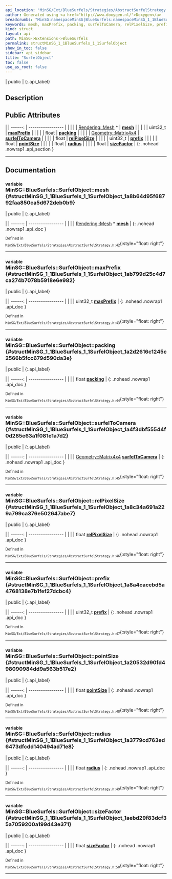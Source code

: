 ```yaml
---
api_location: "MinSG/Ext/BlueSurfels/Strategies/AbstractSurfelStrategy.h"
author: Generated using <a href="http://www.doxygen.nl/">Doxygen</a>
breadcrumbs: "MinSG:namespaceMinSG|BlueSurfels:namespaceMinSG_1_1BlueSurfels"
keywords: mesh, maxPrefix, packing, surfelToCamera, relPixelSize, prefix, pointSize, radius, sizeFactor
kind: struct
layout: api
path: MinSG->Extensions->BlueSurfels
permalink: structMinSG_1_1BlueSurfels_1_1SurfelObject
show_in_toc: false
sidebar: api_sidebar
title: "SurfelObject"
toc: false
use_as_root: false
---
```


| public |
{:.api_label}

## Description





## Public Attributes

|
| ------: | ----------------- |
|  | |
| [Rendering::Mesh](classRendering_1_1Mesh) * | **[mesh](#structMinSG_1_1BlueSurfels_1_1SurfelObject_1a8b64d95f68792faa850ca5d672deb0b9)**  |
|  | |
| uint32_t | **[maxPrefix](#structMinSG_1_1BlueSurfels_1_1SurfelObject_1ab799d25c4d7ca274b7078b5918e6e982)**  |
|  | |
| float | **[packing](#structMinSG_1_1BlueSurfels_1_1SurfelObject_1a2d2616c1245c2566b5fcc679d590da3e)**  |
|  | |
| [Geometry::Matrix4x4](namespaceGeometry#namespaceGeometry_1a1dec338534190ba5915a7dc75b38fcbe) | **[surfelToCamera](#structMinSG_1_1BlueSurfels_1_1SurfelObject_1a4f3dbf55544f0d285e63a1f081e1a7d2)**  |
|  | |
| float | **[relPixelSize](#structMinSG_1_1BlueSurfels_1_1SurfelObject_1a8c34a691a229a799ca376e502647abe7)**  |
|  | |
| uint32_t | **[prefix](#structMinSG_1_1BlueSurfels_1_1SurfelObject_1a8a4cacebd5a4768138e7b1fef27dcbc4)**  |
|  | |
| float | **[pointSize](#structMinSG_1_1BlueSurfels_1_1SurfelObject_1a20532d90fd498090984dd9a563b517e2)**  |
|  | |
| float | **[radius](#structMinSG_1_1BlueSurfels_1_1SurfelObject_1a3779cd763ed6473dfcdd140494ad71e8)**  |
|  | |
| float | **[sizeFactor](#structMinSG_1_1BlueSurfels_1_1SurfelObject_1aebd29f83dcf35a7059200a199d43e371)**  |
{: .nohead .nowrap1 .api_section }


-------------------------------------------------------------------

## Documentation

### <small>variable</small><br/> MinSG::BlueSurfels::SurfelObject::mesh {#structMinSG_1_1BlueSurfels_1_1SurfelObject_1a8b64d95f68792faa850ca5d672deb0b9}

| public |
{:.api_label}

|
| ------: | ----------------- |
|  |
| [Rendering::Mesh](classRendering_1_1Mesh) * **[mesh](#structMinSG_1_1BlueSurfels_1_1SurfelObject_1a8b64d95f68792faa850ca5d672deb0b9)**  |
{: .nohead .nowrap1 .api_doc }





<sub>Defined in `MinSG/Ext/BlueSurfels/Strategies/AbstractSurfelStrategy.h:42`</sub>{:style="float: right"}

-------------------------------------------------------------------

### <small>variable</small><br/> MinSG::BlueSurfels::SurfelObject::maxPrefix {#structMinSG_1_1BlueSurfels_1_1SurfelObject_1ab799d25c4d7ca274b7078b5918e6e982}

| public |
{:.api_label}

|
| ------: | ----------------- |
|  |
| uint32_t **[maxPrefix](#structMinSG_1_1BlueSurfels_1_1SurfelObject_1ab799d25c4d7ca274b7078b5918e6e982)**  |
{: .nohead .nowrap1 .api_doc }





<sub>Defined in `MinSG/Ext/BlueSurfels/Strategies/AbstractSurfelStrategy.h:43`</sub>{:style="float: right"}

-------------------------------------------------------------------

### <small>variable</small><br/> MinSG::BlueSurfels::SurfelObject::packing {#structMinSG_1_1BlueSurfels_1_1SurfelObject_1a2d2616c1245c2566b5fcc679d590da3e}

| public |
{:.api_label}

|
| ------: | ----------------- |
|  |
| float **[packing](#structMinSG_1_1BlueSurfels_1_1SurfelObject_1a2d2616c1245c2566b5fcc679d590da3e)**  |
{: .nohead .nowrap1 .api_doc }





<sub>Defined in `MinSG/Ext/BlueSurfels/Strategies/AbstractSurfelStrategy.h:44`</sub>{:style="float: right"}

-------------------------------------------------------------------

### <small>variable</small><br/> MinSG::BlueSurfels::SurfelObject::surfelToCamera {#structMinSG_1_1BlueSurfels_1_1SurfelObject_1a4f3dbf55544f0d285e63a1f081e1a7d2}

| public |
{:.api_label}

|
| ------: | ----------------- |
|  |
| [Geometry::Matrix4x4](namespaceGeometry#namespaceGeometry_1a1dec338534190ba5915a7dc75b38fcbe) **[surfelToCamera](#structMinSG_1_1BlueSurfels_1_1SurfelObject_1a4f3dbf55544f0d285e63a1f081e1a7d2)**  |
{: .nohead .nowrap1 .api_doc }





<sub>Defined in `MinSG/Ext/BlueSurfels/Strategies/AbstractSurfelStrategy.h:45`</sub>{:style="float: right"}

-------------------------------------------------------------------

### <small>variable</small><br/> MinSG::BlueSurfels::SurfelObject::relPixelSize {#structMinSG_1_1BlueSurfels_1_1SurfelObject_1a8c34a691a229a799ca376e502647abe7}

| public |
{:.api_label}

|
| ------: | ----------------- |
|  |
| float **[relPixelSize](#structMinSG_1_1BlueSurfels_1_1SurfelObject_1a8c34a691a229a799ca376e502647abe7)**  |
{: .nohead .nowrap1 .api_doc }





<sub>Defined in `MinSG/Ext/BlueSurfels/Strategies/AbstractSurfelStrategy.h:46`</sub>{:style="float: right"}

-------------------------------------------------------------------

### <small>variable</small><br/> MinSG::BlueSurfels::SurfelObject::prefix {#structMinSG_1_1BlueSurfels_1_1SurfelObject_1a8a4cacebd5a4768138e7b1fef27dcbc4}

| public |
{:.api_label}

|
| ------: | ----------------- |
|  |
| uint32_t **[prefix](#structMinSG_1_1BlueSurfels_1_1SurfelObject_1a8a4cacebd5a4768138e7b1fef27dcbc4)**  |
{: .nohead .nowrap1 .api_doc }





<sub>Defined in `MinSG/Ext/BlueSurfels/Strategies/AbstractSurfelStrategy.h:47`</sub>{:style="float: right"}

-------------------------------------------------------------------

### <small>variable</small><br/> MinSG::BlueSurfels::SurfelObject::pointSize {#structMinSG_1_1BlueSurfels_1_1SurfelObject_1a20532d90fd498090984dd9a563b517e2}

| public |
{:.api_label}

|
| ------: | ----------------- |
|  |
| float **[pointSize](#structMinSG_1_1BlueSurfels_1_1SurfelObject_1a20532d90fd498090984dd9a563b517e2)**  |
{: .nohead .nowrap1 .api_doc }





<sub>Defined in `MinSG/Ext/BlueSurfels/Strategies/AbstractSurfelStrategy.h:48`</sub>{:style="float: right"}

-------------------------------------------------------------------

### <small>variable</small><br/> MinSG::BlueSurfels::SurfelObject::radius {#structMinSG_1_1BlueSurfels_1_1SurfelObject_1a3779cd763ed6473dfcdd140494ad71e8}

| public |
{:.api_label}

|
| ------: | ----------------- |
|  |
| float **[radius](#structMinSG_1_1BlueSurfels_1_1SurfelObject_1a3779cd763ed6473dfcdd140494ad71e8)**  |
{: .nohead .nowrap1 .api_doc }





<sub>Defined in `MinSG/Ext/BlueSurfels/Strategies/AbstractSurfelStrategy.h:49`</sub>{:style="float: right"}

-------------------------------------------------------------------

### <small>variable</small><br/> MinSG::BlueSurfels::SurfelObject::sizeFactor {#structMinSG_1_1BlueSurfels_1_1SurfelObject_1aebd29f83dcf35a7059200a199d43e371}

| public |
{:.api_label}

|
| ------: | ----------------- |
|  |
| float **[sizeFactor](#structMinSG_1_1BlueSurfels_1_1SurfelObject_1aebd29f83dcf35a7059200a199d43e371)**  |
{: .nohead .nowrap1 .api_doc }





<sub>Defined in `MinSG/Ext/BlueSurfels/Strategies/AbstractSurfelStrategy.h:50`</sub>{:style="float: right"}

-------------------------------------------------------------------

